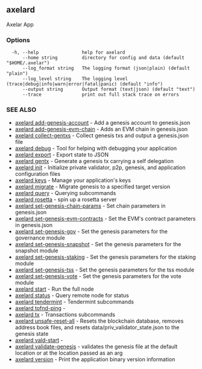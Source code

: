 ## axelard

Axelar App

### Options

```
  -h, --help                help for axelard
      --home string         directory for config and data (default "$HOME/.axelar")
      --log_format string   The logging format (json|plain) (default "plain")
      --log_level string    The logging level (trace|debug|info|warn|error|fatal|panic) (default "info")
      --output string       Output format (text|json) (default "text")
      --trace               print out full stack trace on errors
```

### SEE ALSO

- [axelard add-genesis-account](axelard_add-genesis-account.md)	 - Add a genesis account to genesis.json
- [axelard add-genesis-evm-chain](axelard_add-genesis-evm-chain.md)	 - Adds an EVM chain in genesis.json
- [axelard collect-gentxs](axelard_collect-gentxs.md)	 - Collect genesis txs and output a genesis.json file
- [axelard debug](axelard_debug.md)	 - Tool for helping with debugging your application
- [axelard export](axelard_export.md)	 - Export state to JSON
- [axelard gentx](axelard_gentx.md)	 - Generate a genesis tx carrying a self delegation
- [axelard init](axelard_init.md)	 - Initialize private validator, p2p, genesis, and application configuration files
- [axelard keys](axelard_keys.md)	 - Manage your application's keys
- [axelard migrate](axelard_migrate.md)	 - Migrate genesis to a specified target version
- [axelard query](axelard_query.md)	 - Querying subcommands
- [axelard rosetta](axelard_rosetta.md)	 - spin up a rosetta server
- [axelard set-genesis-chain-params](axelard_set-genesis-chain-params.md)	 - Set chain parameters in genesis.json
- [axelard set-genesis-evm-contracts](axelard_set-genesis-evm-contracts.md)	 - Set the EVM's contract parameters in genesis.json
- [axelard set-genesis-gov](axelard_set-genesis-gov.md)	 - Set the genesis parameters for the governance module
- [axelard set-genesis-snapshot](axelard_set-genesis-snapshot.md)	 - Set the genesis parameters for the snapshot module
- [axelard set-genesis-staking](axelard_set-genesis-staking.md)	 - Set the genesis parameters for the staking module
- [axelard set-genesis-tss](axelard_set-genesis-tss.md)	 - Set the genesis parameters for the tss module
- [axelard set-genesis-vote](axelard_set-genesis-vote.md)	 - Set the genesis parameters for the vote module
- [axelard start](axelard_start.md)	 - Run the full node
- [axelard status](axelard_status.md)	 - Query remote node for status
- [axelard tendermint](axelard_tendermint.md)	 - Tendermint subcommands
- [axelard tofnd-ping](axelard_tofnd-ping.md)	 -
- [axelard tx](axelard_tx.md)	 - Transactions subcommands
- [axelard unsafe-reset-all](axelard_unsafe-reset-all.md)	 - Resets the blockchain database, removes address book files, and resets data/priv_validator_state.json to the genesis state
- [axelard vald-start](axelard_vald-start.md)	 -
- [axelard validate-genesis](axelard_validate-genesis.md)	 - validates the genesis file at the default location or at the location passed as an arg
- [axelard version](axelard_version.md)	 - Print the application binary version information
